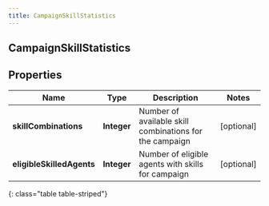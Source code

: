 ```yaml
---
title: CampaignSkillStatistics
---
```

## CampaignSkillStatistics


## Properties

| Name | Type | Description | Notes |
| ------------ | ------------- | ------------- | ------------- |
| **skillCombinations** | <!----><!---->**Integer**<!----> | Number of available skill combinations for the campaign |  [optional] |
| **eligibleSkilledAgents** | <!----><!---->**Integer**<!----> | Number of eligible agents with skills for campaign |  [optional] |
{: class="table table-striped"}



